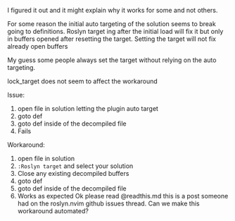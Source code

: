 I figured it out and it might explain why it works for some and not others.

For some reason the initial auto targeting of the solution seems to break going to definitions. Roslyn target ing after the initial load will fix it but only in buffers opened after resetting the target. Setting the target will not fix already open buffers

My guess some people always set the target without relying on the auto targeting.

lock_target does not seem to affect the workaround

Issue:

1. open file in solution letting the plugin auto target
2. goto def
3. goto def inside of the decompiled file
4. Fails

Workaround:

1. open file in solution
2. `:Roslyn target` and select your solution
3. Close any existing decompiled buffers
4. goto def
5. goto def inside of the decompiled file
6. Works as expected
Ok please read @readthis.md this is a post someone had on the roslyn.nvim github issues thread. Can we make this workaround automated?

